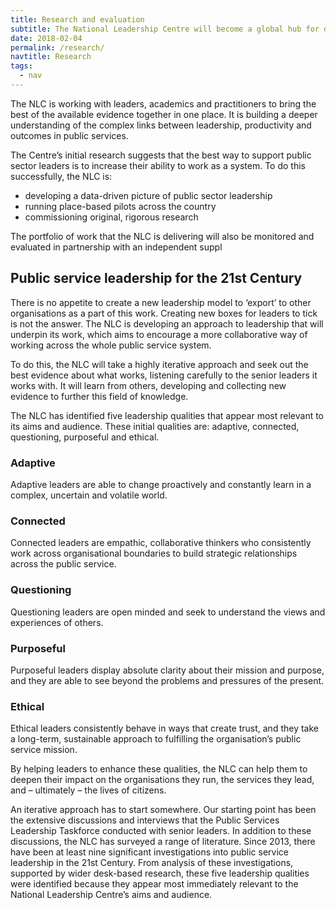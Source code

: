 ```yaml
---
title: Research and evaluation
subtitle: The National Leadership Centre will become a global hub for data-driven research on leadership in the public sector. 
date: 2018-02-04
permalink: /research/
navtitle: Research
tags:
  - nav
---
```


The NLC is working with leaders, academics and practitioners to bring the best of the available evidence together in one place. It is building a deeper understanding of the complex links between leadership, productivity and outcomes in public services. 

The Centre’s initial research suggests that the best way to support public sector leaders is to increase their ability to work as a system. To do this successfully, the NLC is:

* developing a data-driven picture of public sector leadership
* running place-based pilots across the country
* commissioning original, rigorous research

The portfolio of work that the NLC is delivering will also be monitored and evaluated in partnership with an independent suppl

<h2 class="gradient-text">Public service leadership for the 21st Century</h2>

There is no appetite to create a new leadership model to ‘export’ to other organisations as a part of this work. Creating new boxes for leaders to tick is not the answer. The NLC is developing an approach to leadership that will underpin its work, which aims to encourage a more collaborative way of working across the whole public service system.

To do this, the NLC will take a highly iterative approach and seek out the best evidence about what works, listening carefully to the senior leaders it works with. It will learn from others, developing and collecting new evidence to further this field of knowledge.

The NLC has identified five leadership qualities that appear most relevant to its aims and audience. These initial qualities are: adaptive, connected, questioning, purposeful and ethical.


### Adaptive
 Adaptive leaders are able to change proactively and constantly learn in a complex, uncertain and volatile world.

### Connected
Connected leaders are empathic, collaborative thinkers who consistently work across organisational boundaries to build strategic relationships across the public service.

### Questioning
Questioning leaders are open minded and seek to understand the views and experiences of others. 

### Purposeful
Purposeful leaders display absolute clarity about their mission and purpose, and they are able to see beyond the problems and pressures of the present.

### Ethical
Ethical leaders consistently behave in ways that create trust, and they take a long-term, sustainable approach to fulfilling the organisation’s public service mission.

By helping leaders to enhance these qualities, the NLC can help them to deepen their impact on the organisations they run, the services they lead, and – ultimately – the lives of citizens.

An iterative approach has to start somewhere. Our starting point has been the extensive discussions and interviews that the Public Services Leadership Taskforce conducted with senior leaders. In addition to these discussions, the NLC has surveyed a range of literature. Since 2013, there have been at least nine significant investigations into public service leadership in the 21st Century. From analysis of these investigations, supported by wider desk-based research, these five leadership qualities were identified because they appear most immediately relevant to the National Leadership Centre’s aims and audience.
